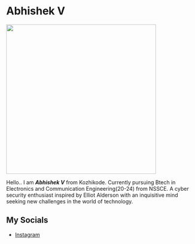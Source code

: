 # Abhishek V

<img width="400" src="https://raw.githubusercontent.com/Tinkerhub-NSSCE/git-and-github-session-task-2/main/images/abhishek_v.jpg">

Hello.. I am _**Abhishek V**_ from Kozhikode.
Currently pursuing Btech in Electronics and Communication Engineering(20-24) from NSSCE.
A cyber security enthusiast inspired by Elliot Alderson with an inquisitive mind seeking new challenges in the world of technology.

## My Socials

- [Instagram](https://instagram.com/_abhishek.v__)
